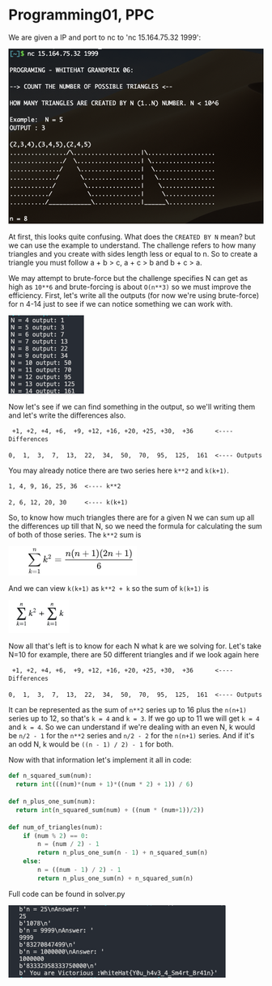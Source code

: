 # Programming01, PPC

We are given a IP and port to nc to 'nc 15.164.75.32 1999':

![alt text](https://raw.githubusercontent.com/GabiCtrlZ/Whitehat-Quals/master/pictures/terminal.png)

At first, this looks quite confusing. What does the `CREATED BY N` mean? but we can use the example to understand.
The challenge refers to how many triangles and you create with sides length less or equal to n.
So to create a triangle you must follow a + b > c, a + c > b and b + c > a.

We may attempt to brute-force but the challenge specifies N can get as high as `10**6` and brute-forcing is about `O(n**3)` so we must improve the efficiency.
First, let's write all the outputs (for now we're using brute-force) for n 4-14 just to see if we can notice something we can work with.

![alt text](https://raw.githubusercontent.com/GabiCtrlZ/Whitehat-Quals/master/pictures/outputs.png)

Now let's see if we can find something in the output, so we'll writing them and let's write the differences also.

```
 +1, +2, +4, +6,  +9, +12, +16, +20, +25, +30,  +36      <---- Differences

0,  1,  3,  7,  13,  22,  34,  50,  70,  95,  125,  161  <---- Outputs
```
You may already notice there are two series here `k**2` and `k(k+1)`.
```
1, 4, 9, 16, 25, 36  <---- k**2

2, 6, 12, 20, 30     <---- k(k+1)
```

So, to know how much triangles there are for a given N we can sum up all the differences up till that N,
so we need the formula for calculating the sum of both of those series.
The `k**2` sum is

![alt text](https://raw.githubusercontent.com/GabiCtrlZ/Whitehat-Quals/master/pictures/n-squared.png)

And we can view `k(k+1)` as `k**2 + k` so the sum of `k(k+1)` is

![alt text](https://raw.githubusercontent.com/GabiCtrlZ/Whitehat-Quals/master/pictures/n-plus-one.png)

Now all that's left is to know for each N what k are we solving for.
Let's take N=10 for example, there are 50 different triangles and if we look again here
```
 +1, +2, +4, +6,  +9, +12, +16, +20, +25, +30,  +36      <---- Differences

0,  1,  3,  7,  13,  22,  34,  50,  70,  95,  125,  161  <---- Outputs
```
It can be represented as the sum of `n**2` series up to 16 plus the `n(n+1)` series up to 12, so that's `k = 4` and `k = 3`.
If we go up to 11 we will get `k = 4` and `k = 4`.
So we can understand if we're dealing with an even N, k would be `n/2 - 1` for the `n**2` series and `n/2 - 2` for the `n(n+1)` series.
And if it's an odd N, k would be `((n - 1) / 2) - 1` for both.

Now with that information let's implement it all in code:
```python
def n_squared_sum(num):
  return int(((num)*(num + 1)*((num * 2) + 1)) / 6)

def n_plus_one_sum(num):
  return int(n_squared_sum(num) + ((num * (num+1))/2)) 

def num_of_triangles(num):
    if (num % 2) == 0:
        n = (num / 2) - 1
        return n_plus_one_sum(n - 1) + n_squared_sum(n)
    else:
        n = ((num - 1) / 2) - 1
        return n_plus_one_sum(n) + n_squared_sum(n)
```

Full code can be found in solver.py

![alt text](https://raw.githubusercontent.com/GabiCtrlZ/Whitehat-Quals/master/pictures/solve.png)